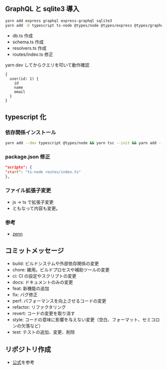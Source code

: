## GraphQL と sqlite3 導入

```bash
yarn add express graphql express-graphql sqlite3
yarn add -D typescript ts-node @types/node @types/express @types/graphql @types/sqlite3
```

- db.ts 作成
- schema.ts 作成
- resolvers.ts 作成
- routes/index.ts 修正

yarn dev してからクエリを叩いて動作確認

```gql
{
  user(id: 1) {
    id
    name
    email
  }
}
```

## typescript 化

### 依存関係インストール

```bash
yarn add --dev typescript @types/node && yarn tsc --init && yarn add --dev ts-node && yarn add --dev @types/express && yarn add --dev @types/cookie-parser @types/morgan
```

### package.json 修正

```json
"scripts": {
"start": "ts-node routes/index.ts"
},
```

### ファイル拡張子変更

- js -> ts で拡張子変更
- ともなって内容も変更。

### 参考

- [zenn](https://zenn.dev/sungvalley/articles/4de76c12826709)

## コミットメッセージ

- build: ビルドシステムや外部依存関係の変更
- chore: 雑用。ビルドプロセスや補助ツールの変更
- ci: CI の設定やスクリプトの変更
- docs: ドキュメントのみの変更
- feat: 新機能の追加
- fix: バグ修正
- perf: パフォーマンスを向上させるコードの変更
- refactor: リファクタリング
- revert: コードの変更を取り消す
- style: コードの意味に影響を与えない変更（空白、フォーマット、セミコロンの欠落など）
- test: テストの追加、変更、削除

## リポジトリ作成

- [公式](https://github.com/expressjs/express)を参考
